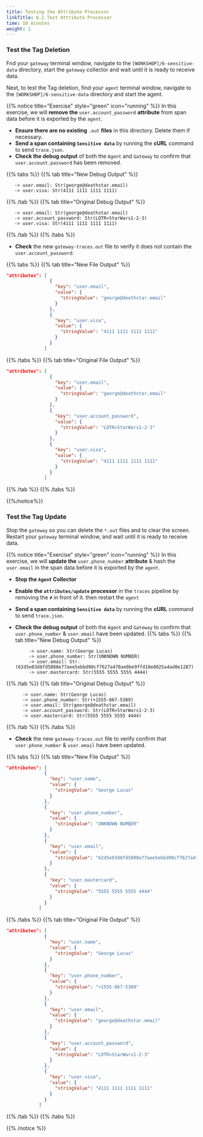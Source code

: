 ```yaml
---
title: Testing the Attribute Processor
linkTitle: 6.1 Test Attribute Processor
time: 10 minutes
weight: 1
---
```


### Test the Tag Deletion

Fnd your `gateway` terminal window, navigate to the `[WORKSHOP]/6-sensitive-data` directory, start the `gateway` collector and wait until it is ready to receive data.

Next, to test the Tag deletion, find your `agent` terminal window, navigate to the `[WORKSHOP]/6-sensitive-data` directory and start the agent.

{{% notice title="Exercise" style="green" icon="running" %}}
In this exercise, we will **remove the** `user.account_password` **attribute** from span data before it is exported by the `agent`.

- **Ensure there are no existing** `.out` **files** in this directory. Delete them if necessary.
- **Send a span containing `Sensitive data`** by running the **cURL** command to send `trace.json`.
- **Check the debug output** of both the `Agent` and `Gateway` to confirm that `user.account.password` has been removed.

{{% tabs %}}
{{% tab title="New Debug Output" %}}

  ```text
     -> user.email: Str(george@deathstar.email)
     -> user.visa: Str(4111 1111 1111 1111) 
  ```

{{% /tab %}}
{{% tab title="Original Debug Output" %}}

  ```text
     -> user.email: Str(george@deathstar.email)
     -> user.account_password: Str(LOTR>StarWars1-2-3)
     -> user.visa: Str(4111 1111 1111 1111) 
  ```

{{% /tab %}}
{{% /tabs %}}

- **Check** the new `gateway-traces.out` file to verify it does not contain the `user.account_password`:

{{% tabs %}}
{{% tab title="New File Output" %}}

  ```json
  "attributes": [
                  {
                    "key": "user.email",
                    "value": {
                      "stringValue": "george@deathstar.email"
                    }
                  },
                  {
                    "key": "user.visa",
                    "value": {
                      "stringValue": "4111 1111 1111 1111"
                    }
                  }
                ]
  ```

{{% /tabs %}}
{{% tab title="Original File Output" %}}

  ```json
  "attributes": [
                  {
                    "key": "user.email",
                    "value": {
                      "stringValue": "george@deathstar.email"
                    }
                  },
                  {
                    "key": "user.account_password",
                    "value": {
                      "stringValue": "LOTR>StarWars1-2-3"
                    }
                  },
                  {
                    "key": "user.visa",
                    "value": {
                      "stringValue": "4111 1111 1111 1111"
                    }
                  }
                ]
  ```

{{% /tab %}}
{{% /tabs %}}

{{%/notice%}}

### Test the Tag Update

Stop the `gateway` so you can delete the `*.out` files and to clear the screen.   Restart your `gateway` terminal window, and wait until it is ready to receive data.

{{% notice title="Exercise" style="green" icon="running" %}}
In this exercise, we will **update the** `user.phone_number` **attribute** & hash the `user.email` in the  span data before it is exported by the `agent`.

- **Stop the `Agent` Collector**
- **Enable the `attributes/update` processor** in the `traces` pipeline by removing the `#` in front of it. then restart the `agent`
- **Send a span containing `Sensitive data`** by running the **cURL** command to send `trace.json`.
- **Check the debug output** of both the `Agent` and `Gateway` to confirm that `user.phone_number` & `user.email` have been updated.
{{% tabs %}}
{{% tab title="New Debug Output" %}}

  ```text
       -> user.name: Str(George Lucas)
       -> user.phone_number: Str(UNKNOWN NUMBER)
       -> user.email: Str. (62d5e03d8fd5808e77aee5ebbd90cf7627a470ae0be9ffd10e8025a4ad0e1287)
       -> user.mastercard: Str(5555 5555 5555 4444)
  ```

{{% /tab %}}
{{% tab title="Original Debug Output" %}}

 ```text
       -> user.name: Str(George Lucas)
       -> user.phone_number: Str(+1555-867-5309)
       -> user.email: Str(george@deathstar.email)
       -> user.account_password: Str(LOTR>StarWars1-2-3)
       -> user.mastercard: Str(5555 5555 5555 4444)
  ```

{{% /tab %}}
{{% /tabs %}}

- **Check** the new `gateway-traces.out` file to verify confirm that `user.phone_number` & `user.email` have been updated.

{{% tabs %}}
{{% tab title="New File Output" %}}

  ```json
  "attributes": [
                {
                  "key": "user.name",
                  "value": {
                    "stringValue": "George Lucas"
                  }
                },
                {
                  "key": "user.phone_number",
                  "value": {
                    "stringValue": "UNKNOWN NUMBER"
                  }
                },
                {
                  "key": "user.email",
                  "value": {
                    "stringValue": "62d5e03d8fd5808e77aee5ebbd90cf7627a470ae0be9ffd10e8025a4ad0e1287"
                  }
                },
                {
                  "key": "user.mastercard",
                  "value": {
                    "stringValue": "5555 5555 5555 4444"
                  }
                }
              ]
  ```

{{% /tabs %}}
{{% tab title="Original File Output" %}}

  ```json
"attributes": [
                {
                  "key": "user.name",
                  "value": {
                    "stringValue": "George Lucas"
                  }
                },
                {
                  "key": "user.phone_number",
                  "value": {
                    "stringValue": "+1555-867-5309"
                  }
                },
                {
                  "key": "user.email",
                  "value": {
                    "stringValue": "george@deathstar.email"
                  }
                },
                {
                  "key": "user.account_password",
                  "value": {
                    "stringValue": "LOTR>StarWars1-2-3"
                  }
                },
                {
                  "key": "user.visa",
                  "value": {
                    "stringValue": "4111 1111 1111 1111"
                  }
                }
              ]
  ```

{{% /tab %}}
{{% /tabs %}}

{{% /notice %}}
